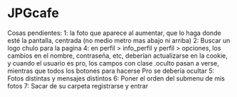 # JPGcafe

Cosas pendientes:
1: la foto que aparece al aumentar, que lo haga donde esté la pantalla, centrada (no medio metro mas abajo ni arriba)
2: Buscar un logo chulo para la pagina
4: en perfil > info_perfil y perfil > opciones, los cambios en el nombre, contraseña, etc, deberían actualizarse en la cookie, y cuando el usuario es pro, los campos con clase .oculto pasan a verse, mientras que todos los botones para hacerse Pro se debería ocultar
5: Fotos distintas y mensajes distintos
6: Poner el orden del submenu de mis fotos
7: Sacar de su carpeta registrarse y entrar
